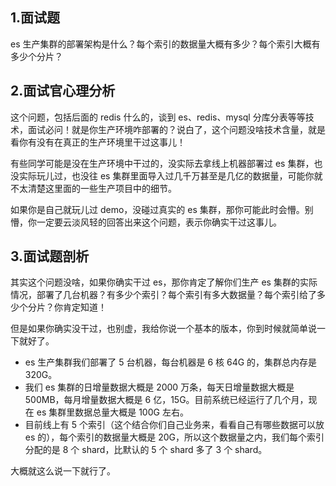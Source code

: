 ## 1.面试题

es 生产集群的部署架构是什么？每个索引的数据量大概有多少？每个索引大概有多少个分片？



## 2.面试官心理分析

这个问题，包括后面的 redis 什么的，谈到 es、redis、mysql 分库分表等等技术，面试必问！就是你生产环境咋部署的？说白了，这个问题没啥技术含量，就是看你有没有在真正的生产环境里干过这事儿！

有些同学可能是没在生产环境中干过的，没实际去拿线上机器部署过 es 集群，也没实际玩儿过，也没往 es 集群里面导入过几千万甚至是几亿的数据量，可能你就不太清楚这里面的一些生产项目中的细节。

如果你是自己就玩儿过 demo，没碰过真实的 es 集群，那你可能此时会懵。别懵，你一定要云淡风轻的回答出来这个问题，表示你确实干过这事儿。



## 3.面试题剖析

其实这个问题没啥，如果你确实干过 es，那你肯定了解你们生产 es 集群的实际情况，部署了几台机器？有多少个索引？每个索引有多大数据量？每个索引给了多少个分片？你肯定知道！

但是如果你确实没干过，也别虚，我给你说一个基本的版本，你到时候就简单说一下就好了。

- es 生产集群我们部署了 5 台机器，每台机器是 6 核 64G 的，集群总内存是 320G。
- 我们 es 集群的日增量数据大概是 2000 万条，每天日增量数据大概是 500MB，每月增量数据大概是 6 亿，15G。目前系统已经运行了几个月，现在 es 集群里数据总量大概是 100G 左右。
- 目前线上有 5 个索引（这个结合你们自己业务来，看看自己有哪些数据可以放 es 的），每个索引的数据量大概是 20G，所以这个数据量之内，我们每个索引分配的是 8 个 shard，比默认的 5 个 shard 多了 3 个 shard。

大概就这么说一下就行了。